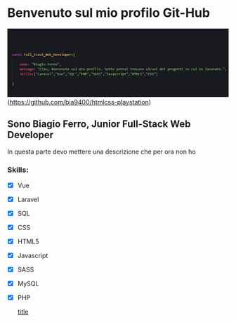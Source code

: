 # Benvenuto sul mio profilo Git-Hub

![title](images/idk.png)(https://github.com/bia9400/htmlcss-playstation)


## Sono Biagio Ferro, Junior Full-Stack Web Developer
In questa parte devo mettere una descrizione che per ora non ho



### Skills:

- [x] Vue
- [x] Laravel
- [x] SQL
- [x] CSS
- [x] HTML5
- [x] Javascript
- [x] SASS
- [x] MySQL
- [x] PHP

	[title](https://www.example.com)
